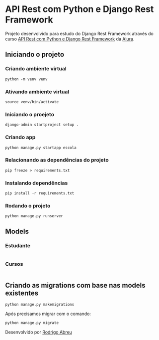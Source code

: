 # API Rest com Python e Django Rest Framework

Projeto desenvolvido para estudo do Django Rest Framework através do curso [API Rest com Python e Django Rest Framework](https://cursos.alura.com.br/course/django-rest-framework-construindo-apis-restful-zero) da [Alura](https://www.alura.com.br/).

## Iniciando o projeto

### Criando ambiente virtual

```
python -m venv venv
```

### Ativando ambiente virtual

```
source venv/bin/activate
```

### Iniciando o proejeto

```
django-admin startproject setup .
```

### Criando app

```
python manage.py startapp escola
```

### Relacionando as dependências do projeto

```
pip freeze > requirements.txt
```

### Instalando dependências

```
pip install -r requirements.txt
```

### Rodando o projeto

```
python manage.py runserver
```

## Models

### Estudante

```

```

### Cursos

```

```

## Criando as migrations com base nas models existentes

```
python manage.py makemigrations
```

Após precisamos migrar com o comando:

```
python manage.py migrate
```

Desenvolvido por [Rodrigo Abreu](https://github.com/rodrigodabreu)

```

```
